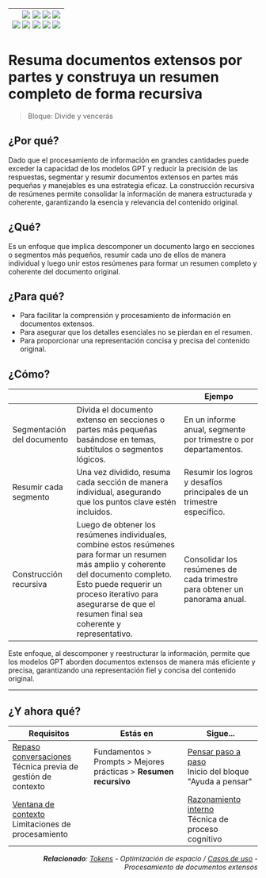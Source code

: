 <div align=right>

|[![](https://img.shields.io/badge/-Inicio-FFF?style=flat&logo=Emlakjet&logoColor=black)](/README.md) [![](https://img.shields.io/badge/-Introducción-FFF?style=flat&logo=abbrobotstudio&logoColor=black)](/documentos/intro.md) [![](https://img.shields.io/badge/-Modelos_de_lenguaje-FFF?style=flat&logo=LiveChat&logoColor=black)](/documentos/LLMs.md) [![](https://img.shields.io/badge/-Panorámica-FFF?style=flat&logo=openstreetmap&logoColor=black)](/documentos/panoramica.md)<br>  [![](https://img.shields.io/badge/-Prompts-FFF?style=flat&logo=Proton&logoColor=black)](/documentos/prompts/README.md) [![](https://img.shields.io/badge/-Ing,_de_prompts-FFF?style=flat&logo=googleearthengine&logoColor=black)](/documentos/ingenieriaDePrompts/README.md) [![](https://img.shields.io/badge/-Patrones-FFF?style=flat&logo=textpattern&logoColor=black)](/documentos/ingenieriaDePrompts/patrones/README.md) [![](https://img.shields.io/badge/8vP-FFF?style=flat&logo=v8&logoColor=black)](/documentos/prompts/mejoresPracticas/8virtudesDelPrompting.md) [![](https://img.shields.io/badge/-Casos_de_uso-FFF?style=flat&logo=gitbook&logoColor=black)](/documentos/casosDeUso/README.md)|
|-:|

</div>

# Resuma documentos extensos por partes y construya un resumen completo de forma recursiva

> Bloque: Divide y vencerás

## ¿Por qué?

Dado que el procesamiento de información en grandes cantidades puede exceder la capacidad de los modelos GPT y reducir la precisión de las respuestas, segmentar y resumir documentos extensos en partes más pequeñas y manejables es una estrategia eficaz. La construcción recursiva de resúmenes permite consolidar la información de manera estructurada y coherente, garantizando la esencia y relevancia del contenido original.

## ¿Qué?

Es un enfoque que implica descomponer un documento largo en secciones o segmentos más pequeños, resumir cada uno de ellos de manera individual y luego unir estos resúmenes para formar un resumen completo y coherente del documento original.

## ¿Para qué?

- Para facilitar la comprensión y procesamiento de información en documentos extensos.
- Para asegurar que los detalles esenciales no se pierdan en el resumen.
- Para proporcionar una representación concisa y precisa del contenido original.

## ¿Cómo?

|||Ejempo|
|-|-|-|
Segmentación del documento|Divida el documento extenso en secciones o partes más pequeñas basándose en temas, subtítulos o segmentos lógicos.|En un informe anual, segmente por trimestre o por departamentos.
Resumir cada segmento|Una vez dividido, resuma cada sección de manera individual, asegurando que los puntos clave estén incluidos.|Resumir los logros y desafíos principales de un trimestre específico.
Construcción recursiva|Luego de obtener los resúmenes individuales, combine estos resúmenes para formar un resumen más amplio y coherente del documento completo. Esto puede requerir un proceso iterativo para asegurarse de que el resumen final sea coherente y representativo.|Consolidar los resúmenes de cada trimestre para obtener un panorama anual.

Este enfoque, al descomponer y reestructurar la información, permite que los modelos GPT aborden documentos extensos de manera más eficiente y precisa, garantizando una representación fiel y concisa del contenido original.

---

## ¿Y ahora qué?

<div align=right>

|Requisitos|Estás en|Sigue...|
|-|-|-|
|[Repaso conversaciones](repasoDeVezEnCuando.md)<br>Técnica previa de gestión de contexto|Fundamentos > Prompts > Mejores prácticas > **Resumen recursivo**|[Pensar paso a paso](piensaGPT.md)<br>Inicio del bloque "Ayuda a pensar"
|[Ventana de contexto](../ventanaDeContexto.md)<br>Limitaciones de procesamiento||[Razonamiento interno](razonaGPT.md)<br>Técnica de proceso cognitivo

<i>**Relacionado**: [Tokens](../tokens.md) - Optimización de espacio / [Casos de uso](../../casosDeUso/README.md) - Procesamiento de documentos extensos</i>

</div>